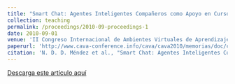 ```yaml
---
title: "Smart Chat: Agentes Inteligentes Compañeros como Apoyo en Cursos Virtuales "
collection: teaching
permalink: /proceedings/2010-09-proceedings-1
date: 2010-09-01
venue: 'II Congreso Internacional de Ambientes Virtuales de Aprendizaje Adaptativos y Accesibles, CAVA 2010'
paperurl: 'http://www.cava-conference.info/cava/cava2010/memorias/doc/cava2010_submission_37.pdf'
citation: 'N. D. D. Méndez et al., "Smart Chat: Agentes Inteligentes Compañeros como Apoyo en Cursos Virtuales" 2010 II Congreso Internacional de Ambientes Virtuales de Aprendizaje Adaptativos y Accesibles, CAVA 2010.'
---
```



<a href ="https://ejhernandezl.github.io/files/AE01_CAVA2010.pdf" target="_blank">Descarga este artículo aquí</a>
